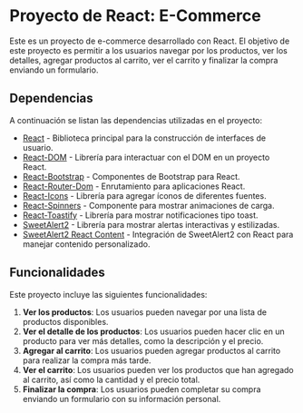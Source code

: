 # Proyecto de React: E-Commerce

Este es un proyecto de e-commerce desarrollado con React. El objetivo de este proyecto es permitir a los usuarios navegar por los productos, ver los detalles, agregar productos al carrito, ver el carrito y finalizar la compra enviando un formulario.

## Dependencias

A continuación se listan las dependencias utilizadas en el proyecto:

- [React](https://reactjs.org/) - Biblioteca principal para la construcción de interfaces de usuario.
- [React-DOM](https://reactjs.org/docs/react-dom.html) - Librería para interactuar con el DOM en un proyecto React.
- [React-Bootstrap](https://react-bootstrap.github.io/) - Componentes de Bootstrap para React.
- [React-Router-Dom](https://reactrouter.com/) - Enrutamiento para aplicaciones React.
- [React-Icons](https://react-icons.github.io/react-icons/) - Librería para agregar íconos de diferentes fuentes.
- [React-Spinners](https://www.davidhu.io/react-spinners/) - Componente para mostrar animaciones de carga.
- [React-Toastify](https://fkhadra.github.io/react-toastify/) - Librería para mostrar notificaciones tipo toast.
- [SweetAlert2](https://sweetalert2.github.io/) - Librería para mostrar alertas interactivas y estilizadas.
- [SweetAlert2 React Content](https://github.com/sweetalert2/sweetalert2-react-content) - Integración de SweetAlert2 con React para manejar contenido personalizado.

## Funcionalidades

Este proyecto incluye las siguientes funcionalidades:

1. **Ver los productos**: Los usuarios pueden navegar por una lista de productos disponibles.
2. **Ver el detalle de los productos**: Los usuarios pueden hacer clic en un producto para ver más detalles, como la descripción y el precio.
3. **Agregar al carrito**: Los usuarios pueden agregar productos al carrito para realizar la compra más tarde.
4. **Ver el carrito**: Los usuarios pueden ver los productos que han agregado al carrito, así como la cantidad y el precio total.
5. **Finalizar la compra**: Los usuarios pueden completar su compra enviando un formulario con su información personal.
